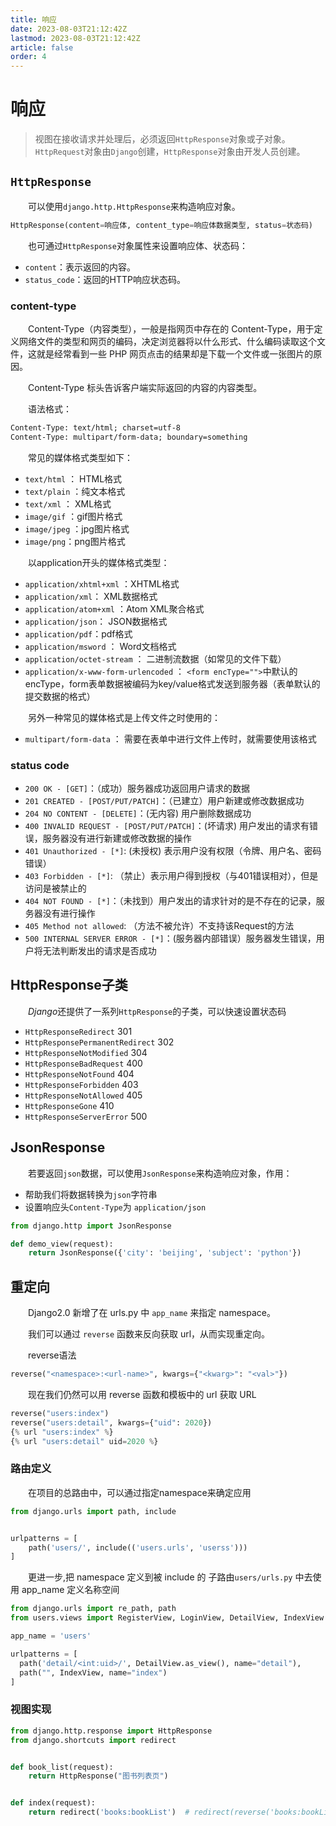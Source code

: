 ```yaml
---
title: 响应
date: 2023-08-03T21:12:42Z
lastmod: 2023-08-03T21:12:42Z
article: false
order: 4
---
```


# 响应

> 视图在接收请求并处理后，必须返回`HttpResponse`对象或子对象。`HttpRequest`对象由`Django`创建，`HttpResponse`对象由开发人员创建。

## `HttpResponse`

　　可以使用`django.http.HttpResponse`来构造响应对象。

```python
HttpResponse(content=响应体, content_type=响应体数据类型, status=状态码)
```

　　也可通过`HttpResponse`对象属性来设置响应体、状态码：

- `content`：表示返回的内容。
- `status_code`：返回的HTTP响应状态码。

### content-type

　　Content-Type（内容类型），一般是指网页中存在的 Content-Type，用于定义网络文件的类型和网页的编码，决定浏览器将以什么形式、什么编码读取这个文件，这就是经常看到一些 PHP 网页点击的结果却是下载一个文件或一张图片的原因。

　　Content-Type 标头告诉客户端实际返回的内容的内容类型。

　　语法格式：

```html
Content-Type: text/html; charset=utf-8
Content-Type: multipart/form-data; boundary=something
```

　　常见的媒体格式类型如下：

- `text/html` ： HTML格式
- `text/plain` ：纯文本格式
- `text/xml` ： XML格式
- `image/gif` ：gif图片格式
- `image/jpeg` ：jpg图片格式
- `image/png`：png图片格式

　　以application开头的媒体格式类型：

- `application/xhtml+xml` ：XHTML格式
- `application/xml`： XML数据格式
- `application/atom+xml` ：Atom XML聚合格式
- `application/json`： JSON数据格式
- `application/pdf`：pdf格式
- `application/msword` ： Word文档格式
- `application/octet-stream` ： 二进制流数据（如常见的文件下载）
- `application/x-www-form-urlencoded` ： `<form encType="">`中默认的encType，form表单数据被编码为key/value格式发送到服务器（表单默认的提交数据的格式）

　　另外一种常见的媒体格式是上传文件之时使用的：

- `multipart/form-data` ： 需要在表单中进行文件上传时，就需要使用该格式

### status code

- `200 OK - [GET]`：（成功）服务器成功返回用户请求的数据
- `201 CREATED - [POST/PUT/PATCH]`：（已建立）用户新建或修改数据成功
- `204 NO CONTENT - [DELETE]`：(无内容) 用户删除数据成功
- `400 INVALID REQUEST - [POST/PUT/PATCH]`：(坏请求) 用户发出的请求有错误，服务器没有进行新建或修改数据的操作
- `401 Unauthorized - [*]`:  (未授权) 表示用户没有权限（令牌、用户名、密码错误）
- `403 Forbidden - [*]`:  （禁止）表示用户得到授权（与401错误相对），但是访问是被禁止的
- `404 NOT FOUND - [*]`：（未找到）用户发出的请求针对的是不存在的记录，服务器没有进行操作
- `405 Method not allowed`: （方法不被允许）不支持该Request的方法
- `500 INTERNAL SERVER ERROR - [*]`：(服务器内部错误）服务器发生错误，用户将无法判断发出的请求是否成功

## HttpResponse子类

　　*Django*还提供了一系列`HttpResponse`的子类，可以快速设置状态码

- `HttpResponseRedirect` 301
- `HttpResponsePermanentRedirect` 302
- `HttpResponseNotModified` 304
- `HttpResponseBadRequest` 400
- `HttpResponseNotFound` 404
- `HttpResponseForbidden` 403
- `HttpResponseNotAllowed` 405
- `HttpResponseGone` 410
- `HttpResponseServerError` 500

## JsonResponse

　　若要返回`json`数据，可以使用`JsonResponse`来构造响应对象，作用：

- 帮助我们将数据转换为`json`字符串
- 设置响应头`Content-Type`为 `application/json`

```python
from django.http import JsonResponse

def demo_view(request):
    return JsonResponse({'city': 'beijing', 'subject': 'python'})
```

## 重定向

　　Django2.0 新增了在 urls.py 中 `app_name` 来指定 namespace。

　　我们可以通过 `reverse` 函数来反向获取 url，从而实现重定向。

　　reverse语法

```python
reverse("<namespace>:<url-name>", kwargs={"<kwarg>": "<val>"})
```

　　现在我们仍然可以用 reverse 函数和模板中的 url 获取 URL

```python
reverse("users:index")
reverse("users:detail", kwargs={"uid": 2020})
{% url "users:index" %}
{% url "users:detail" uid=2020 %}
```

### 路由定义

　　在项目的总路由中，可以通过指定namespace来确定应用

```python
from django.urls import path, include


urlpatterns = [
    path('users/', include(('users.urls', 'userss')))
]
```

　　更进一步,把 namespace 定义到被 include 的  子路由`users/urls.py` 中去使用 app_name 定义名称空间

```python
from django.urls import re_path, path
from users.views import RegisterView, LoginView, DetailView, IndexView

app_name = 'users'

urlpatterns = [
  path('detail/<int:uid>/', DetailView.as_view(), name="detail"),
  path("", IndexView, name="index")
]
```

### 视图实现

```python
from django.http.response import HttpResponse
from django.shortcuts import redirect


def book_list(request):
    return HttpResponse("图书列表页")


def index(request):
    return redirect('books:bookList')  # redirect(reverse('books:bookList'))
```
